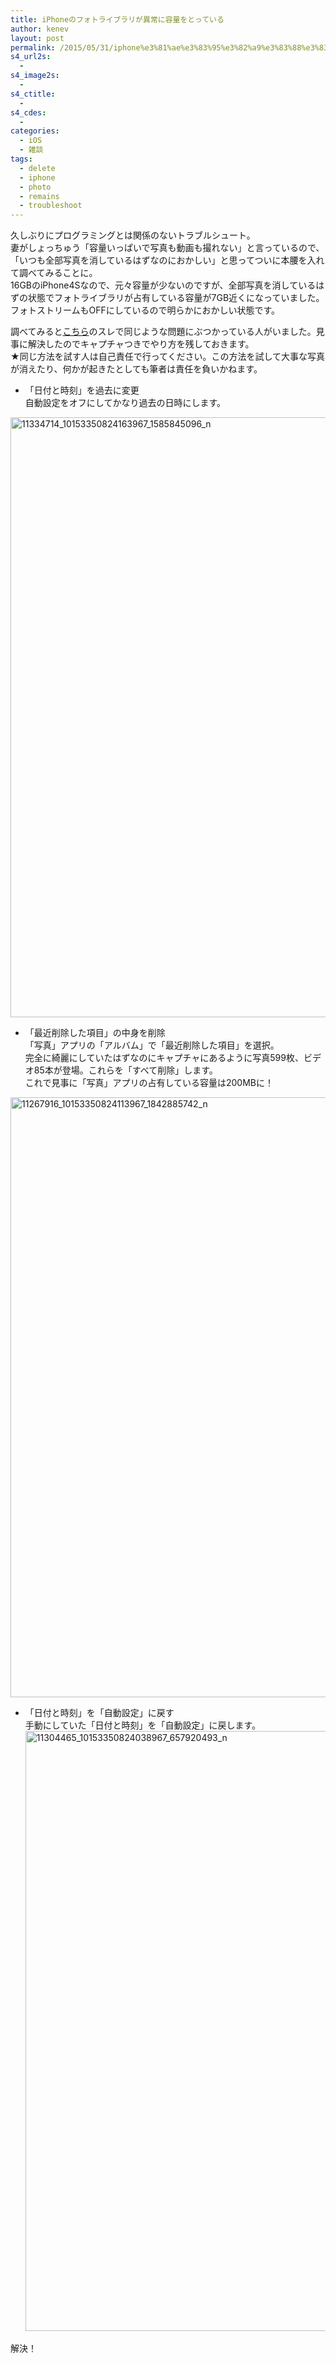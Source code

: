 ```yaml
---
title: iPhoneのフォトライブラリが異常に容量をとっている
author: kenev
layout: post
permalink: /2015/05/31/iphone%e3%81%ae%e3%83%95%e3%82%a9%e3%83%88%e3%83%a9%e3%82%a4%e3%83%96%e3%83%a9%e3%83%aa%e3%81%8c%e7%95%b0%e5%b8%b8%e3%81%ab%e5%ae%b9%e9%87%8f%e3%82%92%e3%81%a8%e3%81%a3%e3%81%a6%e3%81%84%e3%82%8b/
s4_url2s:
  - 
s4_image2s:
  - 
s4_ctitle:
  - 
s4_cdes:
  - 
categories:
  - iOS
  - 雑談
tags:
  - delete
  - iphone
  - photo
  - remains
  - troubleshoot
---
```

久しぶりにプログラミングとは関係のないトラブルシュート。  
妻がしょっちゅう「容量いっぱいで写真も動画も撮れない」と言っているので、「いつも全部写真を消しているはずなのにおかしい」と思ってついに本腰を入れて調べてみることに。  
16GBのiPhone4Sなので、元々容量が少ないのですが、全部写真を消しているはずの状態でフォトライブラリが占有している容量が7GB近くになっていました。フォトストリームもOFFにしているので明らかにおかしい状態です。

調べてみると[こちら][1]のスレで同じような問題にぶつかっている人がいました。見事に解決したのでキャプチャつきでやり方を残しておきます。  
★同じ方法を試す人は自己責任で行ってください。この方法を試して大事な写真が消えたり、何かが起きたとしても筆者は責任を負いかねます。

  * 「日付と時刻」を過去に変更  
    自動設定をオフにしてかなり過去の日時にします。

[<img src="http://kenev.net/wp-content/uploads/2015/05/11334714_10153350824163967_1585845096_n.jpg" alt="11334714_10153350824163967_1585845096_n" width="640" height="960" class="alignnone size-full wp-image-403" />][2]

  * 「最近削除した項目」の中身を削除  
    「写真」アプリの「アルバム」で「最近削除した項目」を選択。  
    完全に綺麗にしていたはずなのにキャプチャにあるように写真599枚、ビデオ85本が登場。これらを「すべて削除」します。  
    これで見事に「写真」アプリの占有している容量は200MBに！

[<img src="http://kenev.net/wp-content/uploads/2015/05/11267916_10153350824113967_1842885742_n.jpg" alt="11267916_10153350824113967_1842885742_n" width="640" height="960" class="alignnone size-full wp-image-404" />][3]

  * 「日付と時刻」を「自動設定」に戻す  
    手動にしていた「日付と時刻」を「自動設定」に戻します。  
    [<img src="http://kenev.net/wp-content/uploads/2015/05/11304465_10153350824038967_657920493_n.jpg" alt="11304465_10153350824038967_657920493_n" width="640" height="960" class="alignnone size-full wp-image-405" />][4]

解決！

 [1]: https://discussions.apple.com/thread/4008930
 [2]: http://kenev.net/wp-content/uploads/2015/05/11334714_10153350824163967_1585845096_n.jpg
 [3]: http://kenev.net/wp-content/uploads/2015/05/11267916_10153350824113967_1842885742_n.jpg
 [4]: http://kenev.net/wp-content/uploads/2015/05/11304465_10153350824038967_657920493_n.jpg